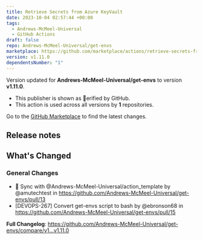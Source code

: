 ```yaml
---
title: Retrieve Secrets from Azure KeyVault
date: 2023-10-04 02:57:44 +00:00
tags:
  - Andrews-McMeel-Universal
  - GitHub Actions
draft: false
repo: Andrews-McMeel-Universal/get-envs
marketplace: https://github.com/marketplace/actions/retrieve-secrets-from-azure-keyvault
version: v1.11.0
dependentsNumber: "1"
---
```



Version updated for **Andrews-McMeel-Universal/get-envs** to version **v1.11.0**.
- This publisher is shown as erified by GitHub.
- This action is used across all versions by **1** repositories.

Go to the [GitHub Marketplace](https://github.com/marketplace/actions/retrieve-secrets-from-azure-keyvault) to find the latest changes.

## Release notes

<!-- Release notes generated using configuration in .github/release.yml at main -->

## What's Changed
### General Changes
* 🔄 Sync with @Andrews-McMeel-Universal/action_template by @amutechtest in https://github.com/Andrews-McMeel-Universal/get-envs/pull/13
* [DEVOPS-267] Convert get-envs script to bash by @ebronson68 in https://github.com/Andrews-McMeel-Universal/get-envs/pull/15


**Full Changelog**: https://github.com/Andrews-McMeel-Universal/get-envs/compare/v1...v1.11.0
